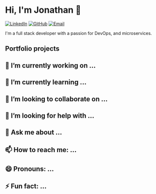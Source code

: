 # Hi, I'm Jonathan 👋

[![LinkedIn](https://img.shields.io/badge/linkedin-%230077B5.svg?&style=for-the-badge&logo=linkedin&logoColor=white)](https://www.linkedin.com/in/chan-jian-hui-jonathan)
[![GitHub](https://img.shields.io/badge/github-%23181717.svg?&style=for-the-badge&logo=github&logoColor=white)](https://github.com/xistz)
[![Email](https://img.shields.io/badge/email-%23D14836.svg?&style=for-the-badge&logo=gmail&logoColor=white)](tmxistz@gmail.com)

I'm a full stack developer with a passion for DevOps, and microservices.

## Portfolio projects

## 🔭 I’m currently working on ...
## 🌱 I’m currently learning ...
## 👯 I’m looking to collaborate on ...
## 🤔 I’m looking for help with ...
## 💬 Ask me about ...
## 📫 How to reach me: ...
## 😄 Pronouns: ...
## ⚡ Fun fact: ...
